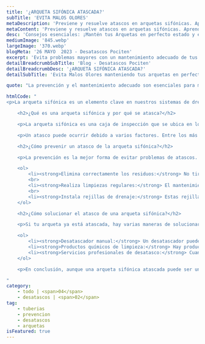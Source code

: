 ```yaml
---
title: '¿ARQUETA SIFÓNICA ATASCADA?'
subTitle: 'EVITA MALOS OLORES'
metaDescription: 'Previene y resuelve atascos en arquetas sifónicas. Aprende sobre la eliminación de residuos y el valor de un desatasco profesional eficaz.'
metaContent: 'Previene y resuelve atascos en arquetas sifónicas. Aprende sobre la eliminación de residuos y el valor de un desatasco profesional eficaz.'
desc: 'Consejos esenciales: ¡Mantén tus Arquetas en perfecto estado y evita problemas!'
mediumImage: '845.webp'
largeImage: '370.webp'
blogMeta: '26 MAYO  2023 - Desatascos Pociten'
excerpt: 'Evita problemas mayores con un mantenimiento adecuado de tus arquetas.'
detailBreadcrumbSubTitle: 'Blog - Desatascos Pociten'
detailBreadcrumbDesc: '¿ARQUETA SIFÓNICA ATASCADA?'
detailSubTitle: 'Evita Malos Olores manteniendo tus arquetas en perfecto estado'

quote: "La prevención y el mantenimiento adecuado son esenciales para mantener nuestras arquetas sifónicas en óptimas condiciones. En caso de atascos graves, siempre es mejor contactar a un profesional."

htmlCode: "
<p>La arqueta sifónica es un elemento clave en nuestros sistemas de drenaje y alcantarillado, actúa como intermediario entre las tuberías de nuestros hogares y la red de alcantarillado público. Sin embargo, cuando se atasca, puede ocasionar graves problemas, incluyendo malos olores, inundaciones y bloqueos en el sistema de drenaje. En el artículo de hoy, discutiremos cómo prevenir y solucionar el problema de una arqueta sifónica atascada.</p>

    <h2>¿Qué es una arqueta sifónica y por qué se atasca?</h2>

    <p>La arqueta sifónica es una caja de inspección que se ubica en los puntos de unión de las tuberías de drenaje de nuestras casas. Su objetivo es recoger los desechos y el agua de las tuberías, permitiendo un flujo continuo hacia la red de alcantarillado principal. Sin embargo, cuando los desechos se acumulan en la arqueta, puede llevar a un atasco.</p>

    <p>Un atasco puede ocurrir debido a varios factores. Entre los más comunes se incluyen el desecho inadecuado de materiales sólidos, como pañuelos de papel, toallas de papel, productos sanitarios, pañales y restos de alimentos. Además, la grasa y el aceite de cocina, que se solidifican en las tuberías, también pueden causar atascos.</p>

    <h2>¿Cómo prevenir un atasco de la arqueta sifónica?</h2>

    <p>La prevención es la mejor forma de evitar problemas de atascos. Aquí te dejamos algunos consejos:</p>

    <ol>
        <li><strong>Elimina correctamente los residuos:</strong> No tires restos de comida, grasa, aceites, productos sanitarios o cualquier otro material no degradable por el desagüe.</li>
        <br>
        <li><strong>Realiza limpiezas regulares:</strong> El mantenimiento preventivo es esencial. Programa limpiezas regulares de tu arqueta para evitar la acumulación de residuos.</li>
        <br>
        <li><strong>Instala rejillas de drenaje:</strong> Estas rejillas pueden atrapar los desechos sólidos y prevenir que se acumulen en la arqueta.</li>
    </ol>

    <h2>¿Cómo solucionar el atasco de una arqueta sifónica?</h2>

    <p>Si tu arqueta ya está atascada, hay varias maneras de solucionarlo:</p>

    <ol>
        <li><strong>Desatascador manual:</strong> Un desatascador puede ser suficiente para eliminar pequeños atascos.</li><br>
        <li><strong>Productos químicos de limpieza:</strong> Hay productos específicos diseñados para desatascar tuberías, aunque deben usarse con precaución debido a su potencial daño al medio ambiente.</li><br>
        <li><strong>Servicios profesionales de desatasco:</strong> Cuando los métodos anteriores no funcionan, es recomendable llamar a un profesional. Empresas como Desatascos Pociten ofrecen servicios profesionales de desatasco y mantenimiento, garantizando una solución eficiente y duradera a tu problema.</li>
    </ol>

    <p>En conclusión, aunque una arqueta sifónica atascada puede ser un gran inconveniente, con la prevención y el mantenimiento adecuado, puede mantenerse en óptimas condiciones. Recuerda que, cuando se trata de atascos graves, siempre es mejor contactar a un profesional. <a href='tel://+34647376782'>647 376 782</a></p>

"
category:
    - todo | <span>04</span>
    - desatascos | <span>02</span>
tag:
    - tuberias
    - prevencion
    - desatascos
    - arquetas
isFeatured: true
---
```

